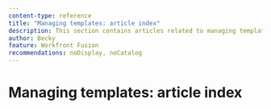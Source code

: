 ```yaml
---
content-type: reference
title: "Managing templates: article index"
description: This section contains articles related to managing templates in Adobe Workfront Fusion.
author: Becky
feature: Workfront Fusion
recommendations: noDisplay, noCatalog
---
```


# Managing templates: article index

